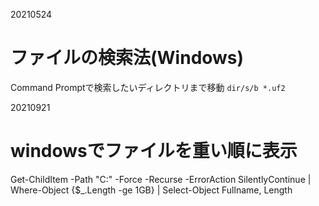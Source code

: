 20210524
# ファイルの検索法(Windows)
Command Promptで検索したいディレクトリまで移動
`dir/s/b *.uf2`

20210921

# windowsでファイルを重い順に表示
Get-ChildItem -Path "C:\" -Force -Recurse -ErrorAction SilentlyContinue | Where-Object {$_.Length -ge 1GB} | Select-Object Fullname, Length